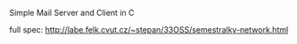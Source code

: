 Simple Mail Server and Client in C

full spec: http://labe.felk.cvut.cz/~stepan/33OSS/semestralky-network.html
